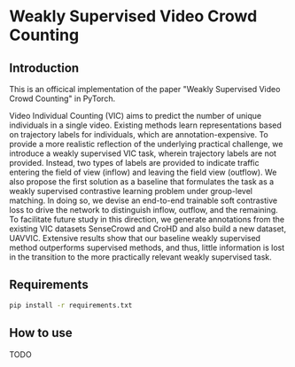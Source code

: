 # Weakly Supervised Video Crowd Counting

## Introduction

This is an officical implementation of the paper "Weakly Supervised Video Crowd Counting" in PyTorch. 

Video Individual Counting (VIC) aims to predict the number of unique individuals in a single video. Existing methods learn representations based on trajectory labels for individuals, which are annotation-expensive. To provide a more realistic reflection of the underlying practical challenge, we introduce a weakly supervised VIC task, wherein trajectory labels are not provided. Instead, two types of labels are provided to indicate traffic entering the field of view (inflow) and leaving the field view (outflow). We also propose the first solution as a baseline that formulates the task as a weakly supervised contrastive learning problem under group-level matching. In doing so, we devise an end-to-end trainable soft contrastive loss to drive the network to distinguish inflow, outflow, and the remaining. To facilitate future study in this direction, we generate annotations from the existing VIC datasets SenseCrowd and CroHD and also build a new dataset, UAVVIC. Extensive results show that our baseline weakly supervised method outperforms supervised methods, and thus, little information is lost in the transition to the more practically relevant weakly supervised task.

## Requirements

``` bash
pip install -r requirements.txt
```

## How to use

TODO

